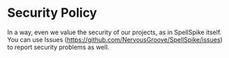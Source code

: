 # Security Policy

In a way, even we value the security of our projects, as in SpellSpike itself. You can use Issues (https://github.com/NervousGroove/SpellSpike/issues) to report security problems as well.
